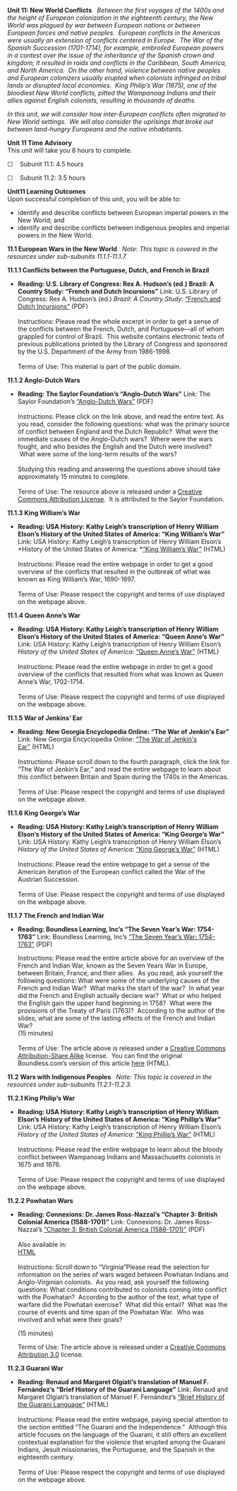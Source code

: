 **Unit 11: New World Conflicts** <span id="11"></span> 
*Between the first voyages of the 1400s and the height of European
colonization in the eighteenth century, the New World was plagued by war
between European nations or between European forces and native peoples. 
European conflicts in the Americas were usually an extension of
conflicts centered in Europe.  The War of the Spanish Succession
(1701-1714), for example, embroiled European powers in a contest over
the issue of the inheritance of the Spanish crown and kingdom; it
resulted in raids and conflicts in the Caribbean, South America, and
North America.  On the other hand, violence between native peoples and
European colonizers usually erupted when colonists infringed on tribal
lands or disrupted local economies.  King Philip’s War (1675), one of
the bloodiest New World conflicts, pitted the Wampanoag Indians and
their allies against English colonists, resulting in thousands of
deaths.*  
  
 *In this unit, we will consider how inter-European conflicts often
migrated to New World settings.  We will also consider the uprisings
that broke out between land-hungry Europeans and the native
inhabitants.*

**Unit 11 Time Advisory**  
This unit will take you 8 hours to complete.

☐    Subunit 11.1: 4.5 hours

☐    Subunit 11.2: 3.5 hours

**Unit11 Learning Outcomes**  
Upon successful completion of this unit, you will be able to:

-   identify and describe conflicts between European imperial powers in
    the New World; and
-   identify and describe conflicts between indigenous peoples and
    imperial powers in the New World.

**11.1 European Wars in the New World** <span id="11.1"></span> 
*Note: This topic is covered in the resources under sub-subunits
11.1.1-11.1.7.*

**11.1.1 Conflicts between the Portuguese, Dutch, and French in Brazil**
<span id="11.1.1"></span> 
-   **Reading: U.S. Library of Congress: Rex A. Hudson’s (ed.) Brazil: A
    Country Study: “French and Dutch Incursions”**
    Link: U.S. Library of Congress: Rex A. Hudson’s (ed.) *Brazil: A
    Country Study:* [“French and Dutch
    Incursions”](http://www.saylor.org/site/wp-content/uploads/2011/08/HIST321-11.1.1-French-and-Dutch-Incursions.pdf) (PDF)  
        
     Instructions: Please read the whole excerpt in order to get a sense
    of the conflicts between the French, Dutch, and Portuguese—all of
    whom grappled for control of Brazil.  This website contains
    electronic texts of previous publications printed by the Library of
    Congress and sponsored by the U.S. Department of the Army from
    1986-1998.  
        
     Terms of Use: This material is part of the public domain.

**11.1.2 Anglo-Dutch Wars** <span id="11.1.2"></span> 
-   **Reading: The Saylor Foundation’s “Anglo-Dutch Wars”**
    Link: The Saylor Foundation’s [“Anglo-Dutch
    Wars”](http://www.saylor.org/site/wp-content/uploads/2012/11/HIST321-11.1.2-Anglo-Dutch-Wars-FINAL.pdf) (PDF)  
        
     Instructions: Please click on the link above, and read the entire
    text. As you read, consider the following questions: what was the
    primary source of conflict between England and the Dutch Republic?
     What were the immediate causes of the Anglo-Dutch wars?  Where were
    the wars fought, and who besides the English and the Dutch were
    involved?  What were some of the long-term results of the wars?  
        
     Studying this reading and answering the questions above should take
    approximately 15 minutes to complete.  
        
     Terms of Use: The resource above is released under a [Creative
    Commons Attribution
    License](http://creativecommons.org/licenses/by/3.0/us/).  It is
    attributed to the Saylor Foundation.

**11.1.3 King William’s War** <span id="11.1.3"></span> 
-   **Reading: USA History: Kathy Leigh’s transcription of Henry William
    Elson’s History of the United States of America: “King William’s
    War”**
    Link: USA History: Kathy Leigh’s transcription of Henry William
    Elson’s *History of the United States of America: *[“King William’s
    War”](http://www.usahistory.info/colonial-wars/King-Williams-War.html) (HTML)  
        
     Instructions: Please read the entire webpage in order to get a good
    overview of the conflicts that resulted in the outbreak of what was
    known as King William’s War, 1690-1697.  
        
     Terms of Use: Please respect the copyright and terms of use
    displayed on the webpage above.

**11.1.4 Queen Anne’s War** <span id="11.1.4"></span> 
-   **Reading: USA History: Kathy Leigh’s transcription of Henry William
    Elson’s History of the United States of America: “Queen Anne’s
    War”**
    Link: USA History: Kathy Leigh’s transcription of Henry William
    Elson’s *History of the United States of America*: [“Queen Anne’s
    War”](http://www.usahistory.info/colonial-wars/Queen-Annes-War.html) (HTML)  
        
     Instructions: Please read the entire webpage in order to get a good
    overview of the conflicts that resulted from what was known as Queen
    Anne’s War, 1702-1714.  
                              
     Terms of Use: Please respect the copyright and terms of use
    displayed on the webpage above.

**11.1.5 War of Jenkins’ Ear** <span id="11.1.5"></span> 
-   **Reading: New Georgia Encyclopedia Online: “The War of Jenkin's
    Ear”**
    Link: New Georgia Encyclopedia Online: [“The War of Jenkin's
    Ear”](http://www.nps.gov/fofr/historyculture/upload/ear.pdf) (HTML)  
        
     Instructions: Please scroll down to the fourth paragraph, click the
    link for “The War of Jenkin’s Ear,” and read the entire webpage to
    learn about this conflict between Britain and Spain during the 1740s
    in the Americas.  
        
     Terms of Use: Please respect the copyright and terms of use
    displayed on the webpage above.

**11.1.6 King George’s War** <span id="11.1.6"></span> 
-   **Reading: USA History: Kathy Leigh’s transcription of Henry William
    Elson’s History of the United States of America: “King George’s
    War”**
    Link: USA History: Kathy Leigh’s transcription of Henry William
    Elson’s *History of the United States of America*: [“King George’s
    War”](http://www.usahistory.info/colonial-wars/King-Georges-War.html) (HTML)  
        
     Instructions: Please read the entire webpage to get a sense of the
    American iteration of the European conflict called the War of the
    Austrian Succession.  
        
     Terms of Use: Please respect the copyright and terms of use
    displayed on the webpage above.

**11.1.7 The French and Indian War** <span id="11.1.7"></span> 
-   **Reading: Boundless Learning, Inc’s “The Seven Year’s War:
    1754-1763”**
    Link: Boundless Learning, Inc’s [“The Seven Year’s War:
    1754-1763”](http://www.saylor.org/site/wp-content/uploads/2013/02/HIST321-11.1.7_The-French-and-Indian-War.pdf) (PDF)  

      
     Instructions: Please read the entire article above for an overview
    of the French and Indian War, known as the Seven Years War in
    Europe, between Britain, France, and their allies.  As you read, ask
    yourself the following questions: What were some of the underlying
    causes of the French and Indian War?  What marks the start of the
    war?  In what year did the French and English actually declare war?
     What or who helped the English gain the upper hand beginning in
    1758?  What were the provisions of the Treaty of Paris (1763)?
     According to the author of the slides, what are some of the lasting
    effects of the French and Indian War?  
     (15 minutes)  
        
     Terms of Use: The article above is released under a [Creative
    Commons Attribution-Share
    Alike](http://creativecommons.org/licenses/by-sa/3.0/) license.  You
    can find the original Boundless.com’s version of this
    article [here](https://www.boundless.com/history/british-empire-and-colonial-crisis-1754-1775/seven-year-s-war-1754-1763/seven-year-s-war-1754-1763/) (HTML).

**11.2 Wars with Indigenous Peoples** <span id="11.2"></span> 
*Note: This topic is covered in the resources under sub-subunits
11.2.1-11.2.3.*

**11.2.1 King Philip’s War** <span id="11.2.1"></span> 
-   **Reading: USA History: Kathy Leigh’s transcription of Henry William
    Elson’s History of the United States of America: “King Phillip’s
    War”**
    Link: USA History: Kathy Leigh’s transcription of Henry William
    Elson’s *History of the United States of America*: [“King Phillip’s
    War”](http://www.usahistory.info/NewEngland/King-Philips-War.html) (HTML)  
        
     Instructions: Please read the entire webpage to learn about the
    bloody conflict between Wampanoag Indians and Massachusetts
    colonists in 1675 and 1676.  
        
     Terms of Use: Please respect the copyright and terms of use
    displayed on the webpage above.

**11.2.2 Powhatan Wars** <span id="11.2.2"></span> 
-   **Reading: Connexions: Dr. James Ross-Nazzal’s “Chapter 3: British
    Colonial America (1588-1701)”**
    Link: Connexions: Dr. James Ross-Nazzal’s [“Chapter 3: British
    Colonial America
    (1588-1701)”](http://www.saylor.org/site/wp-content/uploads/2013/02/HIST321-5.2.3_Ch-3-British-Colonial-America.pdf) (PDF)  
        
     Also available in:  
     [HTML](http://cnx.org/content/m35277/latest/content_info)  
        
     Instructions: Scroll down to “Virginia”Please read the selection
    for information on the series of wars waged between Powhatan Indians
    and Anglo-Virginian colonists.  As you read, ask yourself the
    following questions: What conditions contributed to colonists coming
    into conflict with the Powhatan?  According to the author of the
    text, what type of warfare did the Powhatan exercise?  What did this
    entail?  What was the course of events and time span of the Powhatan
    War.  Who was involved and what were their goals?  

      
     (15 minutes)             
      
     Terms of Use: The article above is released under a [Creative
    Commons Attribution
    3.0](http://creativecommons.org/licenses/by/3.0/) license.

**11.2.3 Guarani War** <span id="11.2.3"></span> 
-   **Reading: Renaud and Margaret Olgiati’s translation of Manuel F.
    Fernández’s “Brief History of the Guarani Language”**
    Link: Renaud and Margaret Olgiati’s translation of Manuel F.
    Fernández’s [“Brief History of the Guarani
    Language”](http://www.datamex.com.py/guarani/en/marandeko/brief_history.html)
    (HTML)  
        
     Instructions: Please read the entire webpage, paying special
    attention to the section entitled “The Guarani and the
    Independence.”  Although this article focuses on the language of the
    Guarani, it still offers an excellent contextual explanation for the
    violence that erupted among the Guarani Indians, Jesuit
    missionaries, the Portuguese, and the Spanish in the eighteenth
    century.  
        
     Terms of Use: Please respect the copyright and terms of use
    displayed on the webpage above.


